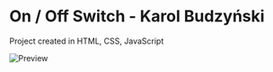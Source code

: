 # On / Off Switch - Karol Budzyński

Project created in HTML, CSS, JavaScript

![Preview](https://github.com/budzynskikarol/digitalclock/blob/main/digitalclock.png?raw=true)
